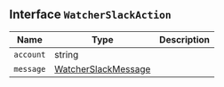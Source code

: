 ## Interface `WatcherSlackAction`

| Name | Type | Description |
| - | - | - |
| `account` | string | &nbsp; |
| `message` | [WatcherSlackMessage](./WatcherSlackMessage.md) | &nbsp; |
